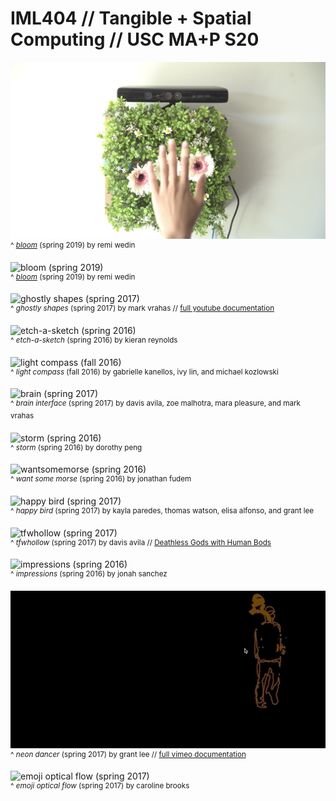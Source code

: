 # IML404 // Tangible + Spatial Computing // USC MA+P S20

![bloom (spring 2019)](https://github.com/johnbcarpenter/USC_IML404_IMAGES/blob/master/images/remi-wedin-bloom.png)  
<sup>^ [_bloom_](https://www.remiwedin.com/bloom) (spring 2019) by remi wedin</sup>    
   
![bloom (spring 2019)](https://github.com/johnbcarpenter/USC_IML404_IMAGES/blob/master/images/remi-wedin-bloom.gif)  
<sup>^ [_bloom_](https://www.remiwedin.com/bloom) (spring 2019) by remi wedin</sup>   
  
![ghostly shapes (spring 2017)](https://github.com/johnbcarpenter/USC_IML404_IMAGES/blob/master/images/ghostly-shapes-spring17.gif)    
<sup>^ _ghostly shapes_ (spring 2017) by mark vrahas // [full youtube documentation](https://www.youtube.com/watch?v=6qYEf4AhuUI)</sup>  
   
![etch-a-sketch (spring 2016)](https://github.com/johnbcarpenter/USC_IML404_IMAGES/blob/master/images/reynolds-etchasketch-640.gif)  
<sup>^ _etch-a-sketch_ (spring 2016) by kieran reynolds</sup>


![light compass (fall 2016)](https://github.com/johnbcarpenter/USC_IML404_IMAGES/blob/master/images/light-compass-fall16.gif)    
<sup>^ _light compass_ (fall 2016) by gabrielle kanellos, ivy lin, and michael kozlowski</sup>  
  
![brain (spring 2017)](https://github.com/johnbcarpenter/USC_IML404_IMAGES/blob/master/images/brain-spring17.gif)  
<sup>^ _brain interface_ (spring 2017) by davis avila, zoe malhotra, mara pleasure, and mark vrahas</sup>

![storm (spring 2016)](https://github.com/johnbcarpenter/USC_IML404_IMAGES/blob/master/images/storm-spring16.gif)  
<sup>^ _storm_ (spring 2016) by dorothy peng</sup>  

![wantsomemorse (spring 2016)](https://github.com/johnbcarpenter/USC_IML404_IMAGES/blob/master/images/fudem-wantsomemorse-640.gif)  
<sup>^ _want some morse_ (spring 2016) by jonathan fudem</sup>

![happy bird (spring 2017)](https://github.com/johnbcarpenter/USC_IML404_IMAGES/blob/master/images/happy-bird-spring17.gif)  
<sup>^ _happy bird_ (spring 2017) by kayla paredes, thomas watson, elisa alfonso, and grant lee</sup>

![tfwhollow (spring 2017)](https://github.com/johnbcarpenter/USC_IML404_IMAGES/blob/master/images/tfwhollow-spring17.gif)  
<sup>^ _tfwhollow_ (spring 2017) by davis avila // [Deathless Gods with Human Bods](https://vimeo.com/207192583)</sup>

![impressions (spring 2016)](https://github.com/johnbcarpenter/USC_IML404_IMAGES/blob/master/images/impressions-spring16.gif)  
<sup>^ _impressions_ (spring 2016) by jonah sanchez</sup>
  
![neon dancer (spring 2017)](https://github.com/johnbcarpenter/USC_IML404_IMAGES/blob/master/images/neon-dancer-spring17.gif)  
<sup>^ _neon dancer_ (spring 2017) by grant lee // [full vimeo documentation](https://vimeo.com/207423025)</sup>
  
![emoji optical flow (spring 2017)](https://github.com/johnbcarpenter/USC_IML404_IMAGES/blob/master/images/emoji-optical-flow-spring17.gif)  
<sup>^ _emoji optical flow_ (spring 2017) by caroline brooks</sup>


